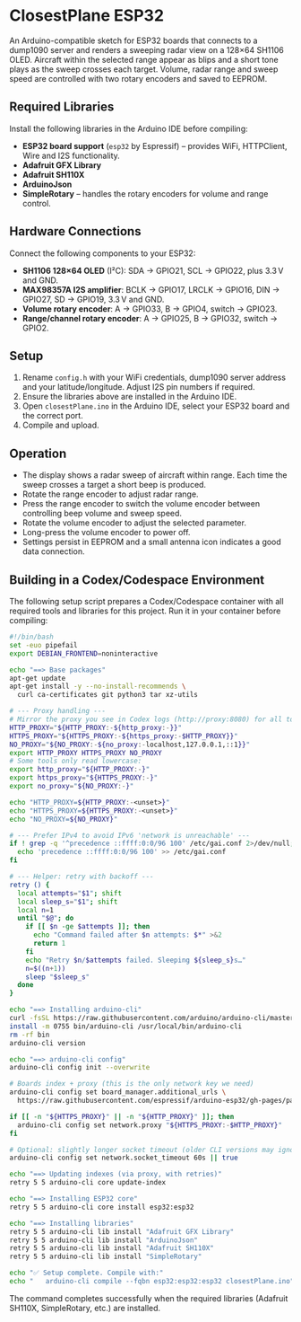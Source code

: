 # ClosestPlane ESP32

An Arduino-compatible sketch for ESP32 boards that connects to a dump1090 server and renders a sweeping radar view on a 128×64 SH1106 OLED. Aircraft within the selected range appear as blips and a short tone plays as the sweep crosses each target. Volume, radar range and sweep speed are controlled with two rotary encoders and saved to EEPROM.

## Required Libraries

Install the following libraries in the Arduino IDE before compiling:

- **ESP32 board support** (`esp32` by Espressif) – provides WiFi, HTTPClient, Wire and I2S functionality.
- **Adafruit GFX Library**
- **Adafruit SH110X**
- **ArduinoJson**
- **SimpleRotary** – handles the rotary encoders for volume and range control.

## Hardware Connections

Connect the following components to your ESP32:

- **SH1106 128×64 OLED** (I²C): SDA → GPIO21, SCL → GPIO22, plus 3.3 V and GND.
- **MAX98357A I2S amplifier**: BCLK → GPIO17, LRCLK → GPIO16, DIN → GPIO27, SD → GPIO19, 3.3 V and GND.
- **Volume rotary encoder**: A → GPIO33, B → GPIO4, switch → GPIO23.
- **Range/channel rotary encoder**: A → GPIO25, B → GPIO32, switch → GPIO2.

## Setup
1. Rename `config.h` with your WiFi credentials, dump1090 server address and your latitude/longitude. Adjust I2S pin numbers if required.
2. Ensure the libraries above are installed in the Arduino IDE.
3. Open `closestPlane.ino` in the Arduino IDE, select your ESP32 board and the correct port.
4. Compile and upload.

## Operation
- The display shows a radar sweep of aircraft within range. Each time the sweep crosses a target a short beep is produced.
- Rotate the range encoder to adjust radar range.
- Press the range encoder to switch the volume encoder between controlling beep volume and sweep speed.
- Rotate the volume encoder to adjust the selected parameter.
- Long-press the volume encoder to power off.
- Settings persist in EEPROM and a small antenna icon indicates a good data connection.

## Building in a Codex/Codespace Environment

The following setup script prepares a Codex/Codespace container with all required tools and
libraries for this project. Run it in your container before compiling:
```bash
#!/bin/bash
set -euo pipefail
export DEBIAN_FRONTEND=noninteractive

echo "==> Base packages"
apt-get update
apt-get install -y --no-install-recommends \
  curl ca-certificates git python3 tar xz-utils

# --- Proxy handling ---
# Mirror the proxy you see in Codex logs (http://proxy:8080) for all tools.
HTTP_PROXY="${HTTP_PROXY:-${http_proxy:-}}"
HTTPS_PROXY="${HTTPS_PROXY:-${https_proxy:-$HTTP_PROXY}}"
NO_PROXY="${NO_PROXY:-${no_proxy:-localhost,127.0.0.1,::1}}"
export HTTP_PROXY HTTPS_PROXY NO_PROXY
# Some tools only read lowercase:
export http_proxy="${HTTP_PROXY:-}"
export https_proxy="${HTTPS_PROXY:-}"
export no_proxy="${NO_PROXY:-}"

echo "HTTP_PROXY=${HTTP_PROXY:-<unset>}"
echo "HTTPS_PROXY=${HTTPS_PROXY:-<unset>}"
echo "NO_PROXY=${NO_PROXY}"

# --- Prefer IPv4 to avoid IPv6 'network is unreachable' ---
if ! grep -q '^precedence ::ffff:0:0/96 100' /etc/gai.conf 2>/dev/null; then
  echo 'precedence ::ffff:0:0/96 100' >> /etc/gai.conf
fi

# --- Helper: retry with backoff ---
retry () {
  local attempts="$1"; shift
  local sleep_s="$1"; shift
  local n=1
  until "$@"; do
    if [[ $n -ge $attempts ]]; then
      echo "Command failed after $n attempts: $*" >&2
      return 1
    fi
    echo "Retry $n/$attempts failed. Sleeping ${sleep_s}s…"
    n=$((n+1))
    sleep "$sleep_s"
  done
}

echo "==> Installing arduino-cli"
curl -fsSL https://raw.githubusercontent.com/arduino/arduino-cli/master/install.sh | sh
install -m 0755 bin/arduino-cli /usr/local/bin/arduino-cli
rm -rf bin
arduino-cli version

echo "==> arduino-cli config"
arduino-cli config init --overwrite

# Boards index + proxy (this is the only network key we need)
arduino-cli config set board_manager.additional_urls \
  https://raw.githubusercontent.com/espressif/arduino-esp32/gh-pages/package_esp32_index.json

if [[ -n "${HTTPS_PROXY}" || -n "${HTTP_PROXY}" ]]; then
  arduino-cli config set network.proxy "${HTTPS_PROXY:-$HTTP_PROXY}"
fi

# Optional: slightly longer socket timeout (older CLI versions may ignore this; safe if it errors)
arduino-cli config set network.socket_timeout 60s || true

echo "==> Updating indexes (via proxy, with retries)"
retry 5 5 arduino-cli core update-index

echo "==> Installing ESP32 core"
retry 5 5 arduino-cli core install esp32:esp32

echo "==> Installing libraries"
retry 5 5 arduino-cli lib install "Adafruit GFX Library"
retry 5 5 arduino-cli lib install "ArduinoJson"
retry 5 5 arduino-cli lib install "Adafruit SH110X"
retry 5 5 arduino-cli lib install "SimpleRotary"

echo "✅ Setup complete. Compile with:"
echo "   arduino-cli compile --fqbn esp32:esp32:esp32 closestPlane.ino"
```

The command completes successfully when the required libraries (Adafruit SH110X, SimpleRotary, etc.) are installed.
